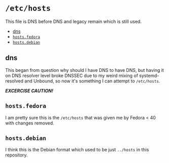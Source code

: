 # `/etc/hosts`

This file is DNS before DNS and legacy remain which is still used.

<!-- editorconfig-checker-disable -->
<!-- prettier-ignore-start -->

<!-- START doctoc generated TOC please keep comment here to allow auto update -->
<!-- DON'T EDIT THIS SECTION, INSTEAD RE-RUN doctoc TO UPDATE -->

- [dns](#dns)
- [`hosts.fedora`](#hostsfedora)
- [`hosts.debian`](#hostsdebian)

<!-- END doctoc generated TOC please keep comment here to allow auto update -->

<!-- prettier-ignore-end -->
<!-- editorconfig-checker-enable -->

## dns

This began from question why should I have DNS to have DNS, but having it
on DNS resolver level broke DNSSEC due to my weird mixing of systemd-resolved
and Unbound, so now it's something I can attempt to `/etc/hosts`.

**_EXCERCISE CAUTION!_**

## `hosts.fedora`

I am pretty sure this is the `/etc/hosts` that was given me by Fedora < 40
with changes removed.

## `hosts.debian`

I think this is the Debian format which used to be just `../hosts` in this
repository.
